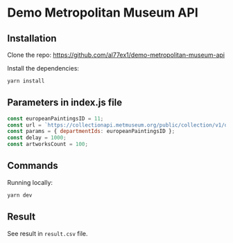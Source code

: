 # Demo Metropolitan Museum API

## Installation


Clone the repo: https://github.com/al77ex1/demo-metropolitan-museum-api

Install the dependencies:

```bash
yarn install
```

## Parameters in index.js file

```javascript
const europeanPaintingsID = 11;
const url = `https://collectionapi.metmuseum.org/public/collection/v1/objects`;
const params = { departmentIds: europeanPaintingsID };
const delay = 1000;
const artworksCount = 100;
```

## Commands

Running locally:

```bash
yarn dev
```

## Result 

See result in `result.csv` file.
